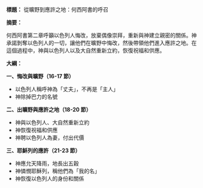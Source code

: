 **標題：** 從曠野到應許之地：何西阿書的呼召

**摘要：**

何西阿書第二章呼籲以色列人悔改，放棄偶像崇拜，重新與神建立親密的關係。神承諾剝奪以色列人的一切，讓他們在曠野中悔改，然後帶領他們進入應許之地。在這個過程中，神與以色列人以及大自然重新立約，恢復祝福和供應。

**大綱：**

**一、悔改與曠野（16-17 節）**
* 以色列人稱呼神為「丈夫」，不再是「主人」
* 神除掉巴力的名號

**二、出曠野與應許之地（18-20 節）**
* 神與以色列人、大自然重新立約
* 神恢復祝福和供應
* 神聘以色列人為妻，付出代價

**三、耶穌列的應許（21-23 節）**
* 神應允天降雨，地長出五穀
* 神憐憫耶穌列，稱他們為「我的名」
* 神恢復以色列人的身份和關係